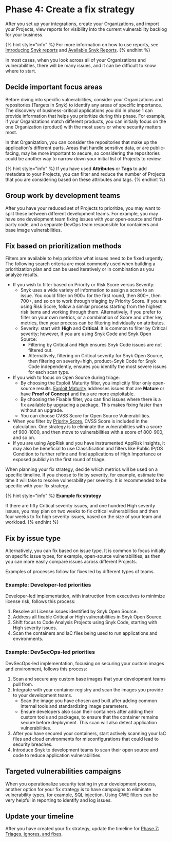 # Phase 4: Create a fix strategy

After you set up your integrations, create your Organizations, and import your Projects, view reports for visibility into the current vulnerability backlog for your business.

{% hint style="info" %}
For more information on how to use reports, see [Introducing Snyk reports](../../manage-issues/reporting/getting-started-with-snyk-reports.md) and [Available Snyk Reports](../../manage-issues/reporting/available-snyk-reports.md).
{% endhint %}

In most cases, when you look across all of your Organizations and vulnerabilities, there will be many issues, and it can be difficult to know where to start.

## Decide important focus areas

Before diving into specific vulnerabilities, consider your Organizations and repositories (Targets in Snyk) to identify any areas of specific importance. The discovery of business-critical applications you did in phase 1 can provide information that helps you prioritize during this phase. For example, if your Organizations match different products, you can initially focus on the one Organization (product) with the most users or where security matters most.&#x20;

In that Organization, you can consider the repositories that make up the application's different parts. Areas that handle sensitive data, or are public-facing, may be more important to secure, so considering the repositories could be another way to narrow down your initial list of Projects to review.

{% hint style="info" %}
If you have used **Attributes** or **Tags** to add metadata to your Projects, you can filter and reduce the number of Projects that you are considering based on these attributes and tags.
{% endhint %}

## Group work by development teams

After you have your reduced set of Projects to prioritize, you may want to split these between different development teams. For example, you may have one development team fixing issues with your open-source and first-party code, and a separate DevOps team responsible for containers and base image vulnerabilities.

## Fix based on prioritization methods

Filters are available to help prioritize what issues need to be fixed urgently. The following search criteria are most commonly used when building a prioritization plan and can be used iteratively or in combination as you analyze results.&#x20;

* If you wish to filter based on Priority or Risk Score versus Severity:
  * Snyk uses a wide variety of information to assign a score to an issue. You could filter on 900+ for the first round, then 800+, then 700+, and so on to work through triaging by Priority Score. If you are using Risk Score, follow a similar process starting from the highest risk items and working through them. Alternatively, if you prefer to filter on your own metrics, or a combination of Score and other key metrics, then your process can be filtering individually on attributes.
  * Severity: start with **High** and **Critical**. It is common to filter by Critical severity; however, if you are using Snyk Code and Snyk Open Source:
    * Filtering by Critical and High ensures Snyk Code issues are not filtered out.
    * Alternatively, filtering on Critical severity for Snyk Open Source, then filtering on  severity=high, product=Snyk Code for Snyk Code independently, ensures you identify the most severe issues for each scan type.
* If you wish to focus on Open Source during triage:
  * By choosing the Exploit Maturity filter, you implicitly filter only open-source results. [Exploit Maturity](https://snyk.io/blog/whats-so-wild-about-exploits-in-the-wild-and-how-can-we-prioritize-accordingly/) addresses issues that are **Mature** or have **Proof of Concept** and thus are more exploitable.&#x20;
  * By choosing the Fixable filter, you can find issues where there is a fix available by upgrading a package. This makes fixing faster than without an upgrade.  &#x20;
  * You can choose CVSS Score for Open Source Vulnerabilities.
* When you filter by [Priority Score](../../manage-risk/prioritize-issues-for-fixing/priority-score.md), CVSS Score is included in the calculation. One strategy is to eliminate the vulnerabilities with a score of 900-1000, and then move to vulnerabilities with a score of 800-900, and so on.
* If you are using AppRisk and you have instrumented AppRisk Insights, it may also be beneficial to use Classification and filters like Public IP/OS Condition to further refine and find applications of High Importance or exposed publicly in the first round of triage.

When planning your fix strategy, decide which metrics will be used on a specific timeline. If you choose to fix by severity, for example, estimate the time it will take to resolve vulnerability per severity. It is recommended to be specific with your fix strategy.&#x20;

{% hint style="info" %}
**Example fix strategy**

If there are fifty Critical severity issues, and one hundred High severity issues,  you may plan on two weeks to fix critical vulnerabilities and then four weeks to fix high severity issues, based on the size of your team and workload.&#x20;
{% endhint %}

## Fix by issue type

Alternatively, you can fix based on issue type. It is common to focus initially on specific issue types, for example, open-source vulnerabilities, as then you can more easily compare issues across different Projects.&#x20;

Examples of processes follow for fixes led by different types of teams.

### Example: Developer-led priorities

Developer-led implementation, with instruction from executives to minimize license risk, follows this process:

1. Resolve all License issues identified by Snyk Open Source.
2. Address all fixable Critical or High vulnerabilities in Snyk Open Source.
3. Shift focus to Code Analysis Projects using Snyk Code, starting with High severity issues.
4. Scan the containers and IaC files being used to run applications and environments.

### **Example: DevSecOps-led priorities**

DevSecOps-led implementation, focusing on securing your custom images and environment, follows this process:

1. Scan and secure any custom base images that your development teams pull from.
2. Integrate with your container registry and scan the images you provide to your development teams.
   * Scan the image you have chosen and built after adding common internal tools and standardizing image parameters.
   * Ensure developers also scan their containers after adding their custom tools and packages, to ensure that the container remains secure before deployment. This scan will also detect application vulnerabilities.
3. After you have secured your containers, start actively scanning your IaC files and cloud environments for misconfigurations that could lead to security breaches.
4. Introduce Snyk to development teams to scan their open source and code to reduce application vulnerabilities.

## Targeted vulnerabilities campaigns

When you operationalize security testing in your development process, another option for your fix strategy is to have campaigns to eliminate vulnerability types, for example, SQL injection. Using CWE filters can be very helpful in reporting to identify and log issues.

## Update your timeline

After you have created your fix strategy, update the timeline for [Phase 7: Triages, ignores, and fixes](phase-7-triages-ignores-and-fixes.md).

